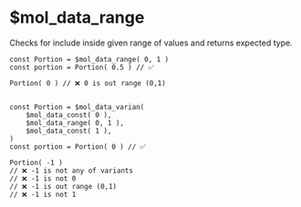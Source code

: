 # $mol_data_range

Checks for include inside given range of values and returns expected type.

	const Portion = $mol_data_range( 0, 1 )
	const portion = Portion( 0.5 ) // ✅
	
	Portion( 0 ) // ❌ 0 is out range (0,1)


	const Portion = $mol_data_varian(
		$mol_data_const( 0 ),
		$mol_data_range( 0, 1 ),
		$mol_data_const( 1 ),
	)
	const portion = Portion( 0 ) // ✅
	
	Portion( -1 )
	// ❌ -1 is not any of variants
	// ❌ -1 is not 0
	// ❌ -1 is out range (0,1)
	// ❌ -1 is not 1
